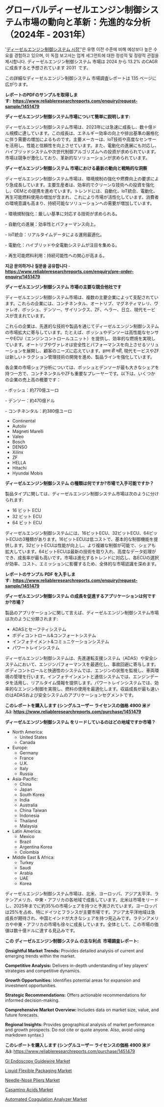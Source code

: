 <p><h1>グローバルディーゼルエンジン制御システム市場の動向と革新：先進的な分析（2024年 - 2031年）</h1></p><p>'<a href="https://www.reliableresearchreports.com/diesel-engine-control-systems-r1451479?utm_campaign=107&utm_medium=36&utm_source=Github&utm_content=ia&utm_term=28102024&utm_id=diesel-engine-control-systems">ディーゼルエンジン制御システム 시장'</a>'은 유행 이전 수준에 비해 예상보다 높은 수요를 경험하고 있으며, 이 독점 보고서는 업계 세그먼트에 대한 정성적 및 정량적 관점을 제시합니다. ディーゼルエンジン制御システム 市場は 2024 から 13.2% のCAGRに成長すると予想されています 2031&nbsp; です。</p>
<p>この詳細なディーゼルエンジン制御システム 市場調査レポートは 135 ページに広がります。</p>
<p><strong>レポートのPDFのサンプルを取得します</strong><strong>:&nbsp;&nbsp;<a href="https://www.reliableresearchreports.com/enquiry/request-sample/1451479?utm_campaign=107&utm_medium=36&utm_source=Github&utm_content=ia&utm_term=28102024&utm_id=diesel-engine-control-systems">https://www.reliableresearchreports.com/enquiry/request-sample/1451479</a></strong></p>
<p><strong>ディーゼルエンジン制御システム市場について簡単に説明します:</strong></p>
<p><p>ディーゼルエンジン制御システム市場は、2023年には急速に成長し、数十億ドル規模に達しています。この成長は、エネルギー効率の向上や排出基準の厳格化に伴う需要の増加によるものです。主要メーカーは、IoT技術や高度なセンサーを活用し、性能と信頼性を向上させています。また、電動化の進展にも対応し、ハイブリッドシステムや次世代制御アルゴリズムへの投資が求められています。市場は競争が激化しており、革新的なソリューションが求められています。</p></p>
<p><strong>ディーゼルエンジン制御システム 市場における最新の動向と戦略的な洞察</strong></p>
<p><p>ディーゼルエンジン制御システム市場は、環境規制の強化や燃費向上の要求により急成長しています。主要生産者は、効率的でクリーンな技術への投資を強化し、OEMとの提携を進めています。トレンドには、自動化、IoT統合、電動化、再生可能燃料使用の増加が含まれ、これにより市場が活性化しています。消費者の環境意識も高まり、持続可能なソリューションへの需要が増加しています。</p><p>- 環境規制強化：厳しい基準に対応する技術が求められる。</p><p>- 自動化の進展：効率性とパフォーマンス向上。</p><p>- IoT統合：リアルタイムデータによる運用最適化。</p><p>- 電動化：ハイブリッドや全電動システムが注目を集める。</p><p>- 再生可能燃料利用：持続可能性への関心が高まる。</p></p>
<p><strong>지금 문의하거나 질문을 공유합니다</strong><strong>&nbsp;</strong>-<strong><a href="https://www.reliableresearchreports.com/enquiry/pre-order-enquiry/1451479?utm_campaign=107&utm_medium=36&utm_source=Github&utm_content=ia&utm_term=28102024&utm_id=diesel-engine-control-systems">https://www.reliableresearchreports.com/enquiry/pre-order-enquiry/1451479</a></strong></p>
<p><strong>ディーゼルエンジン制御システム 市場の主要な競合他社です</strong></p>
<p><p>ディーゼルエンジン制御システム市場は、複数の主要企業によって支配されています。これらの企業には、コンチネンタル、オートリブ、マグネティマレリ、ヴァレオ、ボッシュ、デンソー、ザイリンクス、ZF、ヘラー、日立、現代モービスが含まれています。</p><p>これらの企業は、先進的な技術や製品を通じてディーゼルエンジン制御システムの市場拡大に寄与しています。たとえば、ボッシュやデンソーは高性能なセンサーやECU（エンジンコントロールユニット）を提供し、効率的な燃焼を実現しています。オートリブやヴァレオは安全性とパフォーマンスを向上させるソリューションを展開し、顧客のニーズに応えています。इतना ही नहीं, 現代モービスやZFは新しいトラクション管理技術の開発を進め、製品ラインを強化しています。</p><p>各企業の市場シェア分析については、ボッシュとデンソーが最も大きなシェアを持つ一方で、コンチネンタルやZFも重要なプレーヤーです。以下は、いくつかの企業の売上高の概要です：</p><p>- ボッシュ：約770億ユーロ</p><p>- デンソー：約470億ドル</p><p>- コンチネンタル：約380億ユーロ</p></p>
<p><ul><li>Continental</li><li>Autoliv</li><li>Magneti Marelli</li><li>Valeo</li><li>Bosch</li><li>DENSO</li><li>Xilinx</li><li>ZF</li><li>HELLA</li><li>Hitachi</li><li>Hyundai Mobis</li></ul></p>
<p><strong>ディーゼルエンジン制御システム の種類は何ですか?市場で入手可能ですか？</strong></p>
<p>製品タイプに関しては、ディーゼルエンジン制御システム市場は次のように分けられます:</p>
<p><ul><li>16 ビット ECU</li><li>32 ビット ECU</li><li>64 ビット ECU</li></ul></p>
<p><p>ディーゼルエンジン制御システムには、16ビットECU、32ビットECU、64ビットECUの3種類があります。16ビットECUは低コストで、基本的な制御機能を提供します。32ビットECUは性能が向上し、より複雑な制御が可能で、シェアも拡大しています。64ビットECUは最新の技術を取り入れ、高度なデータ処理ができ、成長率が最も高いです。市場は進化するトレンドに対応し、各ECUの選択が効率、コスト、エミッションに影響するため、全体的な市場認識を深めます。</p></p>
<p><strong>レポートのサンプル PDF を入手します:&nbsp;</strong><strong>&nbsp;<a href="https://www.reliableresearchreports.com/enquiry/request-sample/1451479?utm_campaign=107&utm_medium=36&utm_source=Github&utm_content=ia&utm_term=28102024&utm_id=diesel-engine-control-systems">https://www.reliableresearchreports.com/enquiry/request-sample/1451479</a></strong></p>
<p><strong>ディーゼルエンジン制御システム の成長を促進するアプリケーションは何ですか?市場？</strong></p>
<p>製品のアプリケーションに関して言えば、ディーゼルエンジン制御システム市場は次のように分類されます:</p>
<p><ul><li>ADASとセーフティシステム</li><li>ボディコントロール&コンフォートシステム</li><li>インフォテイメント&コミュニケーションシステム</li><li>パワートレインシステム</li></ul></p>
<p><p>ディーゼルエンジン制御システムは、先進運転支援システム（ADAS）や安全システムにおいて、エンジンパフォーマンスを最適化し、事故回避に寄与します。ボディコントロールと快適性のシステムでは、エンジンの状態を監視し、車両環境の管理を行います。インフォテインメントと通信システムでは、エンジンデータを活用し、リアルタイム情報を提供します。パワートレインシステムでは、効率的なエンジン制御を実現し、燃料の使用を最適化します。収益成長が最も速いのはADASおよび安全システムのアプリケーションセグメントです。</p></p>
<p><strong>このレポートを購入します (シングルユーザー ライセンスの価格 4900 米ドル):</strong><strong>&nbsp;<a href="https://www.reliableresearchreports.com/purchase/1451479?utm_campaign=107&utm_medium=36&utm_source=Github&utm_content=ia&utm_term=28102024&utm_id=diesel-engine-control-systems">https://www.reliableresearchreports.com/purchase/1451479</a></strong></p>
<p><strong>ディーゼルエンジン制御システム をリードしているのはどの地域ですか市場？</strong></p>
<p><ul>
    <li>
        North America:
        <ul>
            <li>United States</li>
            <li>Canada</li>
        </ul>
    </li>
    <li>
        Europe:
        <ul>
            <li>Germany</li>
            <li>France</li>
            <li>U.K.</li>
            <li>Italy</li>
            <li>Russia</li>
        </ul>
    </li>
    <li>
        Asia-Pacific:
        <ul>
            <li>China</li>
            <li>Japan</li>
            <li>South Korea</li>
            <li>India</li>
            <li>Australia</li>
            <li>China Taiwan</li>
            <li>Indonesia</li>
            <li>Thailand</li>
            <li>Malaysia</li>
        </ul>
    </li>
    <li>
        Latin America:
        <ul>
            <li>Mexico</li>
            <li>Brazil</li>
            <li>Argentina Korea</li>
            <li>Colombia</li>
        </ul>
    </li>
    <li>
        Middle East & Africa:
        <ul>
            <li>Turkey</li>
            <li>Saudi</li>
            <li>Arabia</li>
            <li>UAE</li>
            <li>Korea</li>
        </ul>
    </li>
    </ul></p>
<p><p>ディーゼルエンジン制御システム市場は、北米、ヨーロッパ、アジア太平洋、ラテンアメリカ、中東・アフリカの各地域で成長しています。北米は市場をリードし、2025年までに約35%の市場シェアを持つと予測されています。ヨーロッパは25%を占め、特にドイツとフランスが主要市場です。アジア太平洋地域は急成長が期待され、中国とインドが大きなシェアを持つ見込みです。ラテンアメリカや中東・アフリカの市場も徐々に成長しています。全体として、この市場の価値は数十億ドルに達する見込みです。</p></p>
<p><strong>この ディーゼルエンジン制御システム の主な利点&nbsp; 市場調査レポート:</strong></p>
<p><strong>{Insightful Market Trends:</strong> Provides detailed analysis of current and emerging trends within the market.</p>
<p><strong>Competitive Analysis:</strong> Delivers in-depth understanding of key players' strategies and competitive dynamics.</p>
<p><strong>Growth Opportunities:</strong> Identifies potential areas for expansion and investment opportunities.</p>
<p><strong>Strategic Recommendations:</strong> Offers actionable recommendations for informed decision-making.</p>
<p><strong>Comprehensive Market Overview: </strong>Includes data on market size, value, and future forecasts.</p>
<p><strong>Regional Insights: </strong>Provides geographical analysis of market performance and growth prospects. Do not cite or quote anyone. Also, avoid using markdown syntax.}</p>
<p><strong>このレポートを購入します (シングルユーザー ライセンスの価格 4900 米ドル):&nbsp;</strong><a href="https://www.reliableresearchreports.com/purchase/1451479?utm_campaign=107&utm_medium=36&utm_source=Github&utm_content=ia&utm_term=28102024&utm_id=diesel-engine-control-systems">https://www.reliableresearchreports.com/purchase/1451479</a></p>
<p><p><a href="https://github.com/LacThu1/Market-Research-Report-List-1/blob/main/gi-endoscopy-guidewire-market.md?utm_campaign=107&utm_medium=36&utm_source=Github&utm_content=ia&utm_term=28102024&utm_id=diesel-engine-control-systems">GI Endoscopy Guidewire Market</a></p><p><a href="https://www.linkedin.com/pulse/comprehensive-liquid-flexible-packaging-market-report-regional-2lyge?utm_campaign=107&utm_medium=36&utm_source=Github&utm_content=ia&utm_term=28102024&utm_id=diesel-engine-control-systems">Liquid Flexible Packaging Market</a></p><p><a href="https://issuu.com/reportprime-2/docs/needle-nose-pliers-market-size-2030_9e0d7bd7884c67?utm_campaign=107&utm_medium=36&utm_source=Github&utm_content=ia&utm_term=28102024&utm_id=diesel-engine-control-systems">Needle-Nose Pliers Market</a></p><p><a href="https://www.linkedin.com/pulse/global-casamino-acids-market-trends-analysis-future-growth-eil7e?utm_campaign=107&utm_medium=36&utm_source=Github&utm_content=ia&utm_term=28102024&utm_id=diesel-engine-control-systems">Casamino Acids Market</a></p><p><a href="https://github.com/ChristianClark406/Market-Research-Report-List-1/blob/main/automated-coagulation-analyzer-market.md?utm_campaign=107&utm_medium=36&utm_source=Github&utm_content=ia&utm_term=28102024&utm_id=diesel-engine-control-systems">Automated Coagulation Analyzer Market</a></p></p>
<p>&nbsp;</p>